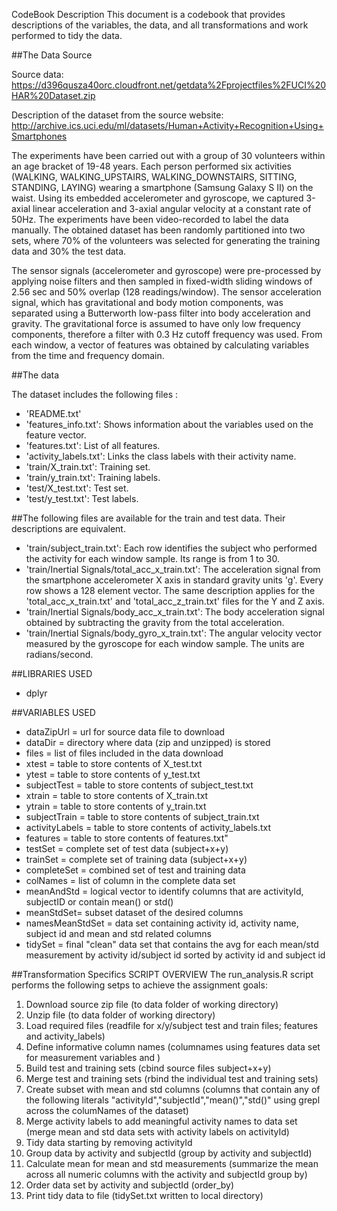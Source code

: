CodeBook Description
This document is a codebook that provides descriptions of the variables, the data, and all transformations and work performed to tidy the data.



##The Data Source

Source data: https://d396qusza40orc.cloudfront.net/getdata%2Fprojectfiles%2FUCI%20HAR%20Dataset.zip

Description of the dataset from the source website: http://archive.ics.uci.edu/ml/datasets/Human+Activity+Recognition+Using+Smartphones

The experiments have been carried out with a group of 30 volunteers within an age bracket of 19-48 years. Each person performed six activities (WALKING, WALKING_UPSTAIRS, WALKING_DOWNSTAIRS, SITTING, STANDING, LAYING) wearing a smartphone (Samsung Galaxy S II) on the waist. Using its embedded accelerometer and gyroscope, we captured 3-axial linear acceleration and 3-axial angular velocity at a constant rate of 50Hz. The experiments have been video-recorded to label the data manually. The obtained dataset has been randomly partitioned into two sets, where 70% of the volunteers was selected for generating the training data and 30% the test data.

The sensor signals (accelerometer and gyroscope) were pre-processed by applying noise filters and then sampled in fixed-width sliding windows of 2.56 sec and 50% overlap (128 readings/window). The sensor acceleration signal, which has gravitational and body motion components, was separated using a Butterworth low-pass filter into body acceleration and gravity. The gravitational force is assumed to have only low frequency components, therefore a filter with 0.3 Hz cutoff frequency was used. From each window, a vector of features was obtained by calculating variables from the time and frequency domain.

##The data

The dataset includes the following files :

- 'README.txt'
- 'features_info.txt': Shows information about the variables used on the feature vector.
- 'features.txt': List of all features.
- 'activity_labels.txt': Links the class labels with their activity name.
- 'train/X_train.txt': Training set.
- 'train/y_train.txt': Training labels.
- 'test/X_test.txt': Test set.
- 'test/y_test.txt': Test labels.

##The following files are available for the train and test data. Their descriptions are equivalent.
- 'train/subject_train.txt': Each row identifies the subject who performed the activity for each window sample. Its range is from 1 to 30.
- 'train/Inertial Signals/total_acc_x_train.txt': The acceleration signal from the smartphone accelerometer X axis in standard gravity units 'g'. Every row shows a 128 element vector. The same description applies for the 'total_acc_x_train.txt' and 'total_acc_z_train.txt' files for the Y and Z axis.
- 'train/Inertial Signals/body_acc_x_train.txt': The body acceleration signal obtained by subtracting the gravity from the total acceleration.
- 'train/Inertial Signals/body_gyro_x_train.txt': The angular velocity vector measured by the gyroscope for each window sample. The units are radians/second.

##LIBRARIES USED
- dplyr

##VARIABLES USED
- dataZipUrl = url for source data file to download 
- dataDir = directory where data (zip and unzipped) is stored
- files = list of files included in the data download
- xtest = table to store contents of X_test.txt
- ytest = table to store contents of y_test.txt
- subjectTest = table to store contents of subject_test.txt
- xtrain = table to store contents of X_train.txt
- ytrain = table to store contents of y_train.txt
- subjectTrain = table to store contents of subject_train.txt
- activityLabels = table to store contents of activity_labels.txt
- features = table to store contents of features.txt"
- testSet = complete set of test data (subject+x+y)
- trainSet = complete set of training data (subject+x+y)
- completeSet = combined set of test and training data
- colNames = list of column in the complete data set
- meanAndStd = logical vector to identify columns that are activityId, subjectID or contain mean() or std() 
- meanStdSet= subset dataset of the desired columns  
- namesMeanStdSet = data set containing activity id, activity name, subject id and mean and std related columns
- tidySet = final "clean" data set that contains the avg for each mean/std measurement by activity id/subject id sorted by activity id and subject id

##Transformation Specifics
SCRIPT OVERVIEW
The run_analysis.R script performs the following setps to achieve the assignment goals:
1.  Download source zip file (to data folder of working directory)
2.  Unzip file (to data folder of working directory)
3.  Load required files (readfile for x/y/subject test and train files; features and activity_labels)
4.  Define informative column names (columnames using features data set for measurement variables and )
5.  Build test and training sets (cbind source files subject+x+y)
6.  Merge test and training sets (rbind the individual test and training sets)
7.  Create subset with mean and std columns (columns that contain any of the following literals "activityId","subjectId","mean()","std()" using grepl across the columNames of the dataset)
8.  Merge activity labels to add meaningful activity names to data set (merge mean and std data sets with activity labels on activityId)
9.  Tidy data starting by removing activityId
10. Group data by activity and subjectId (group by activity and subjectId)
11. Calculate mean for mean and std measurements (summarize the mean across all numeric columns with the activity and subjectId group by)
12. Order data set by activity and subjectId (order_by)
13. Print tidy data to file (tidySet.txt written to local directory)
